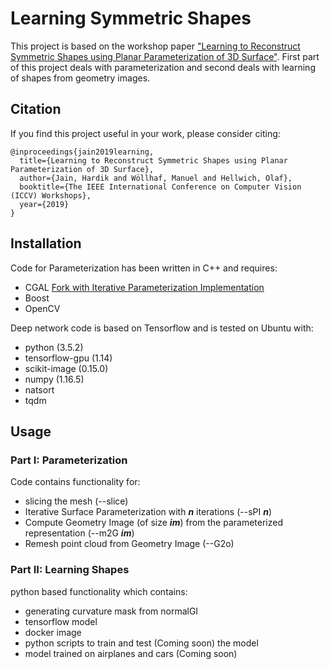 # Learning Symmetric Shapes
This project is based on the workshop paper ["Learning to Reconstruct Symmetric Shapes using Planar Parameterization of 3D Surface"](https://www.researchgate.net/publication/335528865_Learning_to_Reconstruct_Symmetric_Shapes_using_Planar_Parameterization_of_3D_Surface). First part of this project deals with parameterization and second deals with learning of shapes from geometry images. 

## Citation
If you find this project useful in your work, please consider citing:

    @inproceedings{jain2019learning,
      title={Learning to Reconstruct Symmetric Shapes using Planar Parameterization of 3D Surface},
      author={Jain, Hardik and Wöllhaf, Manuel and Hellwich, Olaf},
      booktitle={The IEEE International Conference on Computer Vision (ICCV) Workshops},
      year={2019}
    }

## Installation
Code for Parameterization has been written in C++ and requires:
- CGAL [Fork with Iterative Parameterization Implementation](https://github.com/hrdkjain/cgal/tree/Iterative_authalic_parameterization)
- Boost
- OpenCV

Deep network code is based on Tensorflow and is tested on Ubuntu with:
- python (3.5.2)
- tensorflow-gpu (1.14)
- scikit-image (0.15.0)
- numpy (1.16.5)
- natsort
- tqdm

## Usage
### Part I: Parameterization
Code contains functionality for:
- slicing the mesh (--slice)
- Iterative Surface Parameterization with **_n_** iterations (--sPI **_n_**)
- Compute Geometry Image (of size **_im_**) from the parameterized representation (--m2G **_im_**)
- Remesh point cloud from Geometry Image (--G2o)

### Part II: Learning Shapes
python based functionality which contains:
- generating curvature mask from normalGI
- tensorflow model
- docker image
- python scripts to train and test (Coming soon) the model
- model trained on airplanes and cars (Coming soon)
